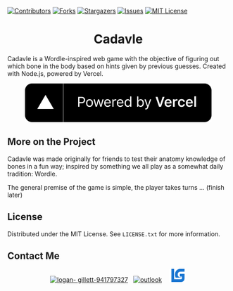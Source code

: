 <a name="readme-top"></a>

[![Contributors][contributors-shield]][contributors-url]
[![Forks][forks-shield]][forks-url]
[![Stargazers][stars-shield]][stars-url]
[![Issues][issues-shield]][issues-url]
[![MIT License][license-shield]][license-url]

<!-- Project Info -->
<div align="center">
<h1>Cadavle</h1>
</div>

<p>
    Cadavle is a Wordle-inspired web game with the objective of figuring out which bone in the body based on hints given by previous guesses. Created with Node.js, powered by Vercel.
</p>

<p align="center">
<a href="https://vercel.com/"><img src="powered-by-vercel.svg"/>
</a>
</p>

<!-- Project INFO -->
## More on the Project

<p>
Cadavle was made originally for friends to test their anatomy knowledge of bones in a fun way; inspired by something we all play as a somewhat daily tradition: Wordle.

The general premise of the game is simple, the player takes turns ... (finish later)
</p>


<!-- LICENSE -->
## License

Distributed under the MIT License. See `LICENSE.txt` for more information.

<!-- CONTACT -->
## Contact Me

<p align="center"><a href="https://linkedin.com/in/logan-gillett-941797327" target="blank"><img src="https://raw.githubusercontent.com/rahuldkjain/github-profile-readme-generator/master/src/images/icons/Social/linked-in-alt.svg" alt="logan-            gillett-941797327" height="30" width="40" /></a> 
    &nbsp;
       <a href="mailto:l2gillet@uwaterloo.ca" target="_blank" rel="noreferrer"><img src="https://upload.wikimedia.org/wikipedia/commons/d/df/Microsoft_Office_Outlook_%282018%E2%80%93present%29.svg" alt="outlook" width="40" height="33"/></a>
    &nbsp;&nbsp;
    <a href="https://www.lgillett.com/" target="_blank" rel="noreferrer"><img src="resources/blueWebLogo.png" alt="outlook" width="40" height="30"/></a>
</p>

<!-- MARKDOWN LINKS & IMAGES -->
<!-- https://www.markdownguide.org/basic-syntax/#reference-style-links -->
[contributors-shield]: https://img.shields.io/github/contributors/logagill489/Cadavle.svg?style=for-the-badge
[contributors-url]: https://github.com/logagill489/Cadavle/graphs/contributors

[forks-shield]: https://img.shields.io/github/forks/logagill489/Cadavle.svg?style=for-the-badge
[forks-url]: https://github.com/logagill489/Cadavle/network/members

[stars-shield]: https://img.shields.io/github/stars/logagill489/Cadavle.svg?style=for-the-badge
[stars-url]: https://github.com/logagill489/Cadavle/stargazers

[issues-shield]: https://img.shields.io/github/issues/logagill489/Cadavle.svg?style=for-the-badge
[issues-url]: https://github.com/logagill489/Cadavle/issues

[license-shield]: https://img.shields.io/github/license/logagill489/Cadavle.svg?style=for-the-badge
[license-url]: https://github.com/logagill489/Cadavle/blob/main/LICENSE